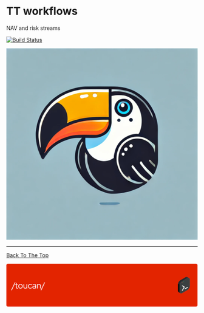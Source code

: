 # TT workflows

NAV and risk streams

[![Build Status](https://img.shields.io/badge/build-passing-brightgreen.svg)](URL-to-build)

![Project Image](toucan.png)

---

[Back To The Top](#readme-template)

![Header](./toucan_header.png)
